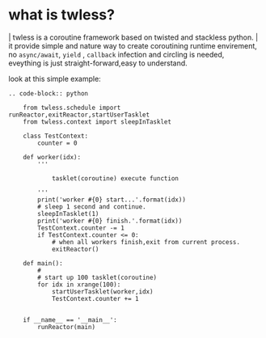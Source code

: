 
what is twless?
==============================================

| twless is a coroutine framework based on twisted and stackless python.
| it provide simple and nature way to create coroutining runtime envirement,\
  no ``async/await``, ``yield`` , ``callback`` infection and circling is needed,\
  eveything is just straight-forward,easy to understand.

look at this simple example:

    .. code-block:: python

        from twless.schedule import runReactor,exitReactor,startUserTasklet
        from twless.context import sleepInTasklet

        class TestContext:
            counter = 0

        def worker(idx):
            '''

                tasklet(coroutine) execute function

            '''
            print('worker #{0} start...'.format(idx))
            # sleep 1 second and continue.
            sleepInTasklet(1)
            print('worker #{0} finish.'.format(idx))
            TestContext.counter -= 1
            if TestContext.counter <= 0:
                # when all workers finish,exit from current process.
                exitReactor()

        def main():
            #
            # start up 100 tasklet(coroutine)
            for idx in xrange(100):
                startUserTasklet(worker,idx)
                TestContext.counter += 1


        if __name__ == '__main__':
            runReactor(main)
